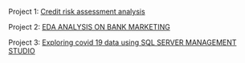 Project 1: [Credit risk assessment analysis](https://github.com/Govkrish3399/CREDIT-RISK-ASSESSMENT-ANALYSIS)

Project 2: [EDA ANALYSIS ON BANK MARKETING](https://github.com/Govkrish3399/EDA-Analysis-on-Bank-Marketing)

Project 3: [Exploring covid 19 data using SQL SERVER MANAGEMENT STUDIO](https://github.com/Govkrish3399/Exploring-Covid-19-data-set-using-SQL-server-management-studio)


